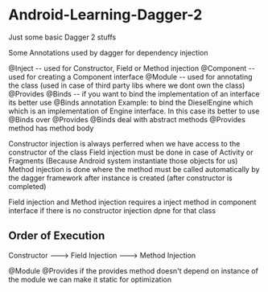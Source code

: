 # Android-Learning-Dagger-2
Just some basic Dagger 2 stuffs 

Some Annotations used by dagger for dependency injection

@Inject  -- used for Constructor, Field or Method injection
@Component -- used for creating a Component interface 
@Module -- used for annotating the class (used in case of third party libs where we dont own the class)
@Provides 
@Binds  -- if you want to bind the implementation of an interface its better use @Binds annotation Example: to bind the DieselEngine which
           which is an implementation of Engine interface. In this case its better to use @Binds over @Provides
           @Binds deal with abstract methods @Provides method has method body
           
Constructor injection is always perferred when we have access to the constructor of the class
Field injection must be done in case of Activity or Fragments (Because Android system instantiate those objects for us)
Method injection is done where the method must be called automatically by the dagger framework after instance is created 
(after constructor is completed)

Field injection and Method injection requires a inject method in component interface if there is no constructor injection dpne for that class

Order of Execution
------------------
Constructor ---> Field Injection ---> Method Injection

@Module
@Provides
 if the provides method doesn't depend on instance of the module we can make it static for optimization

